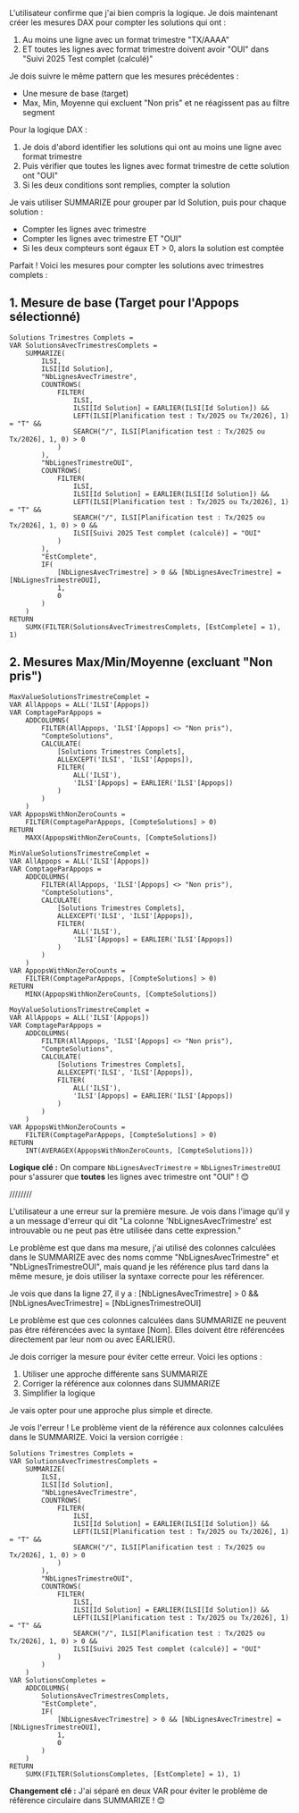 L'utilisateur confirme que j'ai bien compris la logique. Je dois maintenant créer les mesures DAX pour compter les solutions qui ont :
1. Au moins une ligne avec un format trimestre "TX/AAAA"
2. ET toutes les lignes avec format trimestre doivent avoir "OUI" dans "Suivi 2025 Test complet (calculé)"

Je dois suivre le même pattern que les mesures précédentes :
- Une mesure de base (target)
- Max, Min, Moyenne qui excluent "Non pris" et ne réagissent pas au filtre segment

Pour la logique DAX :
1. Je dois d'abord identifier les solutions qui ont au moins une ligne avec format trimestre
2. Puis vérifier que toutes les lignes avec format trimestre de cette solution ont "OUI"
3. Si les deux conditions sont remplies, compter la solution

Je vais utiliser SUMMARIZE pour grouper par Id Solution, puis pour chaque solution :
- Compter les lignes avec trimestre 
- Compter les lignes avec trimestre ET "OUI"
- Si les deux compteurs sont égaux ET > 0, alors la solution est comptée

Parfait ! Voici les mesures pour compter les solutions avec trimestres complets :

## 1. Mesure de base (Target pour l'Appops sélectionné)

```dax
Solutions Trimestres Complets = 
VAR SolutionsAvecTrimestresComplets = 
    SUMMARIZE(
        ILSI,
        ILSI[Id Solution],
        "NbLignesAvecTrimestre", 
        COUNTROWS(
            FILTER(
                ILSI,
                ILSI[Id Solution] = EARLIER(ILSI[Id Solution]) &&
                LEFT(ILSI[Planification test : Tx/2025 ou Tx/2026], 1) = "T" &&
                SEARCH("/", ILSI[Planification test : Tx/2025 ou Tx/2026], 1, 0) > 0
            )
        ),
        "NbLignesTrimestreOUI",
        COUNTROWS(
            FILTER(
                ILSI,
                ILSI[Id Solution] = EARLIER(ILSI[Id Solution]) &&
                LEFT(ILSI[Planification test : Tx/2025 ou Tx/2026], 1) = "T" &&
                SEARCH("/", ILSI[Planification test : Tx/2025 ou Tx/2026], 1, 0) > 0 &&
                ILSI[Suivi 2025 Test complet (calculé)] = "OUI"
            )
        ),
        "EstComplete",
        IF(
            [NbLignesAvecTrimestre] > 0 && [NbLignesAvecTrimestre] = [NbLignesTrimestreOUI],
            1,
            0
        )
    )
RETURN
    SUMX(FILTER(SolutionsAvecTrimestresComplets, [EstComplete] = 1), 1)
```

## 2. Mesures Max/Min/Moyenne (excluant "Non pris")

```dax
MaxValueSolutionsTrimestreComplet = 
VAR AllAppops = ALL('ILSI'[Appops])
VAR ComptageParAppops = 
    ADDCOLUMNS(
        FILTER(AllAppops, 'ILSI'[Appops] <> "Non pris"),
        "CompteSolutions",
        CALCULATE(
            [Solutions Trimestres Complets],
            ALLEXCEPT('ILSI', 'ILSI'[Appops]),
            FILTER(
                ALL('ILSI'),
                'ILSI'[Appops] = EARLIER('ILSI'[Appops])
            )
        )
    )
VAR AppopsWithNonZeroCounts = 
    FILTER(ComptageParAppops, [CompteSolutions] > 0)
RETURN
    MAXX(AppopsWithNonZeroCounts, [CompteSolutions])
```

```dax
MinValueSolutionsTrimestreComplet = 
VAR AllAppops = ALL('ILSI'[Appops])
VAR ComptageParAppops = 
    ADDCOLUMNS(
        FILTER(AllAppops, 'ILSI'[Appops] <> "Non pris"),
        "CompteSolutions",
        CALCULATE(
            [Solutions Trimestres Complets],
            ALLEXCEPT('ILSI', 'ILSI'[Appops]),
            FILTER(
                ALL('ILSI'),
                'ILSI'[Appops] = EARLIER('ILSI'[Appops])
            )
        )
    )
VAR AppopsWithNonZeroCounts = 
    FILTER(ComptageParAppops, [CompteSolutions] > 0)
RETURN
    MINX(AppopsWithNonZeroCounts, [CompteSolutions])
```

```dax
MoyValueSolutionsTrimestreComplet = 
VAR AllAppops = ALL('ILSI'[Appops])
VAR ComptageParAppops = 
    ADDCOLUMNS(
        FILTER(AllAppops, 'ILSI'[Appops] <> "Non pris"),
        "CompteSolutions",
        CALCULATE(
            [Solutions Trimestres Complets],
            ALLEXCEPT('ILSI', 'ILSI'[Appops]),
            FILTER(
                ALL('ILSI'),
                'ILSI'[Appops] = EARLIER('ILSI'[Appops])
            )
        )
    )
VAR AppopsWithNonZeroCounts = 
    FILTER(ComptageParAppops, [CompteSolutions] > 0)
RETURN
    INT(AVERAGEX(AppopsWithNonZeroCounts, [CompteSolutions]))
```

**Logique clé :** On compare `NbLignesAvecTrimestre` = `NbLignesTrimestreOUI` pour s'assurer que **toutes** les lignes avec trimestre ont "OUI" ! 😊



////////


L'utilisateur a une erreur sur la première mesure. Je vois dans l'image qu'il y a un message d'erreur qui dit "La colonne 'NbLignesAvecTrimestre' est introuvable ou ne peut pas être utilisée dans cette expression."

Le problème est que dans ma mesure, j'ai utilisé des colonnes calculées dans le SUMMARIZE avec des noms comme "NbLignesAvecTrimestre" et "NbLignesTrimestreOUI", mais quand je les référence plus tard dans la même mesure, je dois utiliser la syntaxe correcte pour les référencer.

Je vois que dans la ligne 27, il y a :
[NbLignesAvecTrimestre] > 0 && [NbLignesAvecTrimestre] = [NbLignesTrimestreOUI]

Le problème est que ces colonnes calculées dans SUMMARIZE ne peuvent pas être référencées avec la syntaxe [Nom]. Elles doivent être référencées directement par leur nom ou avec EARLIER().

Je dois corriger la mesure pour éviter cette erreur. Voici les options :

1. Utiliser une approche différente sans SUMMARIZE
2. Corriger la référence aux colonnes dans SUMMARIZE
3. Simplifier la logique

Je vais opter pour une approche plus simple et directe.

Je vois l'erreur ! Le problème vient de la référence aux colonnes calculées dans le SUMMARIZE. Voici la version corrigée :

```dax
Solutions Trimestres Complets = 
VAR SolutionsAvecTrimestresComplets = 
    SUMMARIZE(
        ILSI,
        ILSI[Id Solution],
        "NbLignesAvecTrimestre", 
        COUNTROWS(
            FILTER(
                ILSI,
                ILSI[Id Solution] = EARLIER(ILSI[Id Solution]) &&
                LEFT(ILSI[Planification test : Tx/2025 ou Tx/2026], 1) = "T" &&
                SEARCH("/", ILSI[Planification test : Tx/2025 ou Tx/2026], 1, 0) > 0
            )
        ),
        "NbLignesTrimestreOUI",
        COUNTROWS(
            FILTER(
                ILSI,
                ILSI[Id Solution] = EARLIER(ILSI[Id Solution]) &&
                LEFT(ILSI[Planification test : Tx/2025 ou Tx/2026], 1) = "T" &&
                SEARCH("/", ILSI[Planification test : Tx/2025 ou Tx/2026], 1, 0) > 0 &&
                ILSI[Suivi 2025 Test complet (calculé)] = "OUI"
            )
        )
    )
VAR SolutionsCompletes = 
    ADDCOLUMNS(
        SolutionsAvecTrimestresComplets,
        "EstComplete",
        IF(
            [NbLignesAvecTrimestre] > 0 && [NbLignesAvecTrimestre] = [NbLignesTrimestreOUI],
            1,
            0
        )
    )
RETURN
    SUMX(FILTER(SolutionsCompletes, [EstComplete] = 1), 1)
```

**Changement clé :** J'ai séparé en deux VAR pour éviter le problème de référence circulaire dans SUMMARIZE ! 😊
